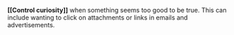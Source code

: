 **[[Control curiosity]]** when something seems too good to be true. This can include wanting to click on attachments or links in emails and advertisements.